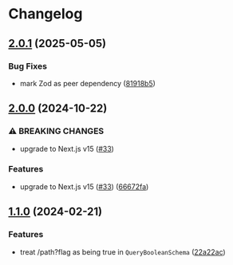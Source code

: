 # Changelog

## [2.0.1](https://github.com/jonahsnider/next-api-utils/compare/v2.0.0...v2.0.1) (2025-05-05)


### Bug Fixes

* mark Zod as peer dependency ([81918b5](https://github.com/jonahsnider/next-api-utils/commit/81918b50e4539ded46801958467405c62f8f352f))

## [2.0.0](https://github.com/jonahsnider/next-api-utils/compare/v1.1.0...v2.0.0) (2024-10-22)


### ⚠ BREAKING CHANGES

* upgrade to Next.js v15 ([#33](https://github.com/jonahsnider/next-api-utils/issues/33))

### Features

* upgrade to Next.js v15 ([#33](https://github.com/jonahsnider/next-api-utils/issues/33)) ([66672fa](https://github.com/jonahsnider/next-api-utils/commit/66672faea0f6afcee358ab9cb860fe6d80c8f602))

## [1.1.0](https://github.com/jonahsnider/next-api-utils/compare/v1.0.4...v1.1.0) (2024-02-21)


### Features

* treat /path?flag as being true in `QueryBooleanSchema` ([22a22ac](https://github.com/jonahsnider/next-api-utils/commit/22a22acb1acc554fb587bba8888eeb205df75105))
